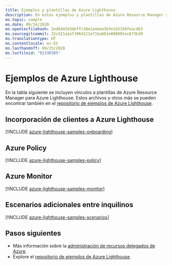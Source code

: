 ```yaml
---
title: Ejemplos y plantillas de Azure Lighthouse
description: En estos ejemplos y plantillas de Azure Resource Manager se muestra cómo incorporar clientes para la administración de recursos delegados de Azure y cómo dar soporte a escenarios de Azure Lighthouse.
ms.topic: sample
ms.date: 09/24/2020
ms.openlocfilehash: 2ed6445d34bffc10e1a4ebe3bfe1d3158feacd63
ms.sourcegitcommit: 32c521a2ef396d121e71ba682e098092ac673b30
ms.translationtype: HT
ms.contentlocale: es-ES
ms.lasthandoff: 09/25/2020
ms.locfileid: "91336585"
---
```

# <a name="azure-lighthouse-samples"></a>Ejemplos de Azure Lighthouse

En la tabla siguiente se incluyen vínculos a plantillas de Azure Resource Manager para Azure Lighthouse. Estos archivos y otros más se pueden encontrar también en el [repositorio de ejemplos de Azure Lighthouse](https://github.com/Azure/Azure-Lighthouse-samples/).

## <a name="onboarding-customers-to-azure-lighthouse"></a>Incorporación de clientes a Azure Lighthouse

[!INCLUDE [azure-lighthouse-samples-onboarding](../../../includes/azure-lighthouse-samples-onboarding.md)]

## <a name="azure-policy"></a>Azure Policy

[!INCLUDE [azure-lighthouse-samples-policy](../../../includes/azure-lighthouse-samples-policy.md)]

## <a name="azure-monitor"></a>Azure Monitor

[!INCLUDE [azure-lighthouse-samples-monitor](../../../includes/azure-lighthouse-samples-monitor.md)]

## <a name="additional-cross-tenant-scenarios"></a>Escenarios adicionales entre inquilinos

[!INCLUDE [azure-lighthouse-samples-scenarios](../../../includes/azure-lighthouse-samples-scenarios.md)]

## <a name="next-steps"></a>Pasos siguientes

- Más información sobre la [administración de recursos delegados de Azure](../concepts/azure-delegated-resource-management.md).
- Explore el [repositorio de ejemplos de Azure Lighthouse](https://github.com/Azure/Azure-Lighthouse-samples/).
